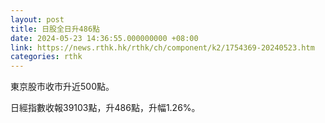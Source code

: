 ```yaml
---
layout: post
title: 日股全日升486點
date: 2024-05-23 14:36:55.000000000 +08:00
link: https://news.rthk.hk/rthk/ch/component/k2/1754369-20240523.htm
categories: rthk
---
```


東京股市收市升近500點。

日經指數收報39103點，升486點，升幅1.26%。
